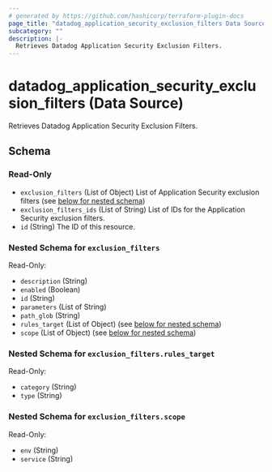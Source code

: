 ```yaml
---
# generated by https://github.com/hashicorp/terraform-plugin-docs
page_title: "datadog_application_security_exclusion_filters Data Source - terraform-provider-datadog"
subcategory: ""
description: |-
  Retrieves Datadog Application Security Exclusion Filters.
---
```


# datadog_application_security_exclusion_filters (Data Source)

Retrieves Datadog Application Security Exclusion Filters.



<!-- schema generated by tfplugindocs -->
## Schema

### Read-Only

- `exclusion_filters` (List of Object) List of Application Security exclusion filters (see [below for nested schema](#nestedatt--exclusion_filters))
- `exclusion_filters_ids` (List of String) List of IDs for the Application Security exclusion filters.
- `id` (String) The ID of this resource.

<a id="nestedatt--exclusion_filters"></a>
### Nested Schema for `exclusion_filters`

Read-Only:

- `description` (String)
- `enabled` (Boolean)
- `id` (String)
- `parameters` (List of String)
- `path_glob` (String)
- `rules_target` (List of Object) (see [below for nested schema](#nestedobjatt--exclusion_filters--rules_target))
- `scope` (List of Object) (see [below for nested schema](#nestedobjatt--exclusion_filters--scope))

<a id="nestedobjatt--exclusion_filters--rules_target"></a>
### Nested Schema for `exclusion_filters.rules_target`

Read-Only:

- `category` (String)
- `type` (String)


<a id="nestedobjatt--exclusion_filters--scope"></a>
### Nested Schema for `exclusion_filters.scope`

Read-Only:

- `env` (String)
- `service` (String)

